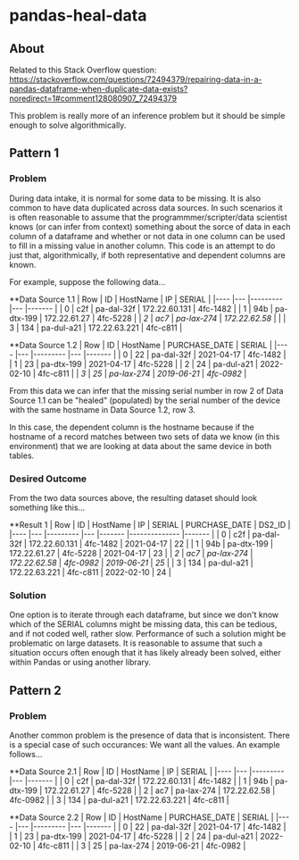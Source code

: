 # pandas-heal-data

## About
Related to this Stack Overflow question:
https://stackoverflow.com/questions/72494379/repairing-data-in-a-pandas-dataframe-when-duplicate-data-exists?noredirect=1#comment128080907_72494379

This problem is really more of an inference problem but it should be simple enough to solve algorithmically.


## Pattern 1

### Problem
During data intake, it is normal for some data to be missing.  It is also common to have data duplicated across data sources.  In such scenarios it is often reasonable to assume that the programmmer/scripter/data scientist knows (or can infer from context) something about the sorce of data in each column of a dataframe and whether or not data in one column can be used to fill in a missing value in another column.  This code is an attempt to do just that, algorithmically, if both representative and dependent columns are known.

For example, suppose the following data...

**Data Source 1.1
| Row | ID | HostName | IP | SERIAL |
|---- |--- |--------- |--- |------- |
| 0 | c2f | pa-dal-32f | 172.22.60.131 | 4fc-1482 |
| 1 | 94b | pa-dtx-199 | 172.22.61.27 | 4fc-5228 |
| _2_ | _ac7_ | _pa-lax-274_ | _172.22.62.58_ |  |
| 3 | 134 | pa-dul-a21 | 172.22.63.221 | 4fc-c811 |

**Data Source 1.2
| Row | ID | HostName | PURCHASE_DATE | SERIAL |
|---- |--- |--------- |--- |------- |
| 0 | 22 | pa-dal-32f | 2021-04-17 | 4fc-1482 |
| 1 | 23 | pa-dtx-199 | 2021-04-17 | 4fc-5228 |
| 2 | 24 | pa-dul-a21 | 2022-02-10 | 4fc-c811 |
| _3_ | _25_ | _pa-lax-274_ | _2019-06-21_ | _4fc-0982_ |

From this data we can infer that the missing serial number in row 2 of Data Source 1.1 can be "healed" (populated) by the serial number of the device with the same hostname in Data Source 1.2, row 3.

In this case, the dependent column is the hostname because if the hostname of a record matches between two sets of data we know (in this environment) that we are looking at data about the same device in both tables.

### Desired Outcome

From the two data sources above, the resulting dataset should look something like this...

**Result 1
| Row | ID | HostName | IP | SERIAL | PURCHASE_DATE | DS2_ID |
|---- |--- |--------- |--- |------- |-------------- |------- |
| 0 | c2f | pa-dal-32f | 172.22.60.131 | 4fc-1482 | 2021-04-17 | 22 | 
| 1 | 94b | pa-dtx-199 | 172.22.61.27 | 4fc-5228 | 2021-04-17 | 23 |
| _2_ | _ac7_ | _pa-lax-274_ | _172.22.62.58_ | _4fc-0982_ | _2019-06-21_ | _25_ |
| 3 | 134 | pa-dul-a21 | 172.22.63.221 | 4fc-c811 | 2022-02-10 | 24 |

### Solution

One option is to iterate through each dataframe, but since we don't know which of the SERIAL columns might be missing data, this can be tedious, and if not coded well, rather slow.  Performance of such a solution might be problematic on large datasets.  It is reasonable to assume that such a situation occurs often enough that it has likely already been solved, either within Pandas or using another library.

## Pattern 2

### Problem
Another common problem is the presence of data that is inconsistent.  There is a special case of such occurances:  We want all the values.  An example follows...

**Data Source 2.1
| Row | ID | HostName | IP | SERIAL |
|---- |--- |--------- |--- |------- |
| 0 | c2f | pa-dal-32f | 172.22.60.131 | 4fc-1482 |
| 1 | 94b | pa-dtx-199 | 172.22.61.27 | 4fc-5228 |
| 2 | ac7 | pa-lax-274 | 172.22.62.58 | 4fc-0982 |
| 3 | 134 | pa-dul-a21 | 172.22.63.221 | 4fc-c811 |

**Data Source 2.2
| Row | ID | HostName | PURCHASE_DATE | SERIAL |
|---- |--- |--------- |--- |------- |
| 0 | 22 | pa-dal-32f | 2021-04-17 | 4fc-1482 |
| 1 | 23 | pa-dtx-199 | 2021-04-17 | 4fc-5228 |
| 2 | 24 | pa-dul-a21 | 2022-02-10 | 4fc-c811 |
| 3 | 25 | pa-lax-274 | 2019-06-21 | 4fc-0982 |
